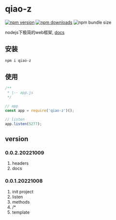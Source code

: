 # qiao-z
[![npm version](https://img.shields.io/npm/v/qiao-z.svg?style=flat-square)](https://www.npmjs.org/package/qiao-z)
[![npm downloads](https://img.shields.io/npm/dm/qiao-z.svg?style=flat-square)](https://npm-stat.com/charts.html?package=qiao-z)
![npm bundle size](https://img.shields.io/bundlephobia/minzip/qiao-z)

nodejs下极简的web框架, [docs](https://code.insistime.com/qiao-z)

## 安装
```bash
npm i qiao-z
```

## 使用
```javascript
/**
 * |-- app.js
 */

// app
const app = require('qiao-z')();

// listen
app.listen(5277);
```

## version
### 0.0.2.20221009
1. headers
2. docs

### 0.0.1.20221008
1. init project
2. listen
3. methods
4. /*
5. template
